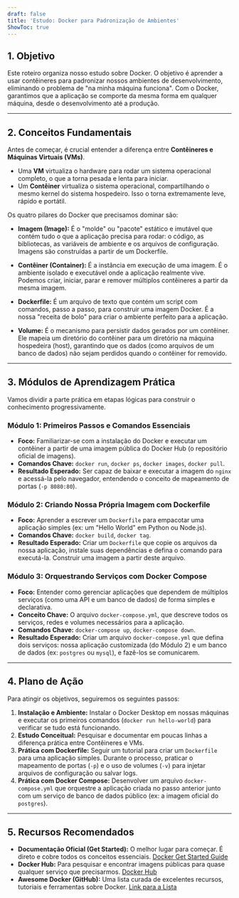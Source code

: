 ```yaml
---
draft: false
title: 'Estudo: Docker para Padronização de Ambientes'
ShowToc: true
---
```


## 1. Objetivo

Este roteiro organiza nosso estudo sobre Docker. O objetivo é aprender a usar contêineres para padronizar nossos ambientes de desenvolvimento, eliminando o problema de "na minha máquina funciona". Com o Docker, garantimos que a aplicação se comporte da mesma forma em qualquer máquina, desde o desenvolvimento até a produção.

---

## 2. Conceitos Fundamentais

Antes de começar, é crucial entender a diferença entre **Contêineres e Máquinas Virtuais (VMs)**.
* Uma **VM** virtualiza o hardware para rodar um sistema operacional completo, o que a torna pesada e lenta para iniciar.
* Um **Contêiner** virtualiza o sistema operacional, compartilhando o mesmo kernel do sistema hospedeiro. Isso o torna extremamente leve, rápido e portátil.

Os quatro pilares do Docker que precisamos dominar são:

* **Imagem (Image):** É o "molde" ou "pacote" estático e imutável que contém tudo o que a aplicação precisa para rodar: o código, as bibliotecas, as variáveis de ambiente e os arquivos de configuração. Imagens são construídas a partir de um Dockerfile.

* **Contêiner (Container):** É a instância em execução de uma imagem. É o ambiente isolado e executável onde a aplicação realmente vive. Podemos criar, iniciar, parar e remover múltiplos contêineres a partir da mesma imagem.

* **Dockerfile:** É um arquivo de texto que contém um script com comandos, passo a passo, para construir uma imagem Docker. É a nossa "receita de bolo" para criar o ambiente perfeito para a aplicação.

* **Volume:** É o mecanismo para persistir dados gerados por um contêiner. Ele mapeia um diretório do contêiner para um diretório na máquina hospedeira (host), garantindo que os dados (como arquivos de um banco de dados) não sejam perdidos quando o contêiner for removido.

---

## 3. Módulos de Aprendizagem Prática

Vamos dividir a parte prática em etapas lógicas para construir o conhecimento progressivamente.

### Módulo 1: Primeiros Passos e Comandos Essenciais

* **Foco:** Familiarizar-se com a instalação do Docker e executar um contêiner a partir de uma imagem pública do Docker Hub (o repositório oficial de imagens).
* **Comandos Chave:** `docker run`, `docker ps`, `docker images`, `docker pull`.
* **Resultado Esperado:** Ser capaz de baixar e executar a imagem do `nginx` e acessá-la pelo navegador, entendendo o conceito de mapeamento de portas (`-p 8080:80`).

### Módulo 2: Criando Nossa Própria Imagem com Dockerfile

* **Foco:** Aprender a escrever um `Dockerfile` para empacotar uma aplicação simples (ex: um "Hello World" em Python ou Node.js).
* **Comandos Chave:** `docker build`, `docker tag`.
* **Resultado Esperado:** Criar um `Dockerfile` que copie os arquivos da nossa aplicação, instale suas dependências e defina o comando para executá-la. Construir uma imagem a partir deste arquivo.

### Módulo 3: Orquestrando Serviços com Docker Compose

* **Foco:** Entender como gerenciar aplicações que dependem de múltiplos serviços (como uma API e um banco de dados) de forma simples e declarativa.
* **Conceito Chave:** O arquivo `docker-compose.yml`, que descreve todos os serviços, redes e volumes necessários para a aplicação.
* **Comandos Chave:** `docker-compose up`, `docker-compose down`.
* **Resultado Esperado:** Criar um arquivo `docker-compose.yml` que defina dois serviços: nossa aplicação customizada (do Módulo 2) e um banco de dados (ex: `postgres` ou `mysql`), e fazê-los se comunicarem.

---

## 4. Plano de Ação

Para atingir os objetivos, seguiremos os seguintes passos:

1.  **Instalação e Ambiente:** Instalar o Docker Desktop em nossas máquinas e executar os primeiros comandos (`docker run hello-world`) para verificar se tudo está funcionando.
2.  **Estudo Conceitual:** Pesquisar e documentar em poucas linhas a diferença prática entre Contêineres e VMs.
3.  **Prática com Dockerfile:** Seguir um tutorial para criar um `Dockerfile` para uma aplicação simples. Durante o processo, praticar o mapeamento de portas (`-p`) e o uso de volumes (`-v`) para injetar arquivos de configuração ou salvar logs.
4.  **Prática com Docker Compose:** Desenvolver um arquivo `docker-compose.yml` que orquestre a aplicação criada no passo anterior junto com um serviço de banco de dados público (ex: a imagem oficial do `postgres`).

---

## 5. Recursos Recomendados

* **Documentação Oficial (Get Started):** O melhor lugar para começar. É direto e cobre todos os conceitos essenciais. [Docker Get Started Guide](https://docs.docker.com/get-started/)
* **Docker Hub:** Para pesquisar e encontrar imagens públicas para quase qualquer serviço que precisarmos. [Docker Hub](https://hub.docker.com/)
* **Awesome Docker (GitHub):** Uma lista curada de excelentes recursos, tutoriais e ferramentas sobre Docker. [Link para a Lista](https://github.com/veggiemonk/awesome-docker)